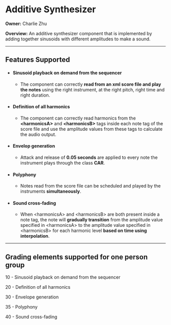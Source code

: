 # Additive Synthesizer
**Owner:** Charlie Zhu

**Overview:** An additive synthesizer component that is implemented by adding together sinusoids with different amplitudes to make a sound.

---

## Features Supported
*  #### Sinusoid playback on demand from the sequencer
   *  The component can correctly **read from an xml score file and play the notes** using the right instrument, at the right pitch, right time and right duration.
*  #### Definition of all harmonics
   *  The component can correctly read harmonics from the **\<harmonicsA>** and **\<harmonicsB>** tags inside each note tag of the score file and use the amplitude values from these tags to calculate the audio output.
*  #### Envelop generation
   *  Attack and release of **0.05 seconds** are applied to every note the instrument plays through the class **CAR**.  
*  #### Polyphony
   *  Notes read from the score file can be scheduled and played by the instruments **simultaneously**.
*  #### Sound cross-fading
   *  When \<harmonicsA> and \<harmonicsB> are both present inside a note tag, the note will **gradually transition** from the amplitude value specified in \<harmonicsA> to the amplitude value specified in \<harmonicsB> for each harmonic level **based on time using interpolation**. 

---

## Grading elements supported for one person group
10 - Sinusoid playback on demand from the sequencer

20 - Definition of all harmonics

30 - Envelope generation

35 - Polyphony

40 - Sound cross-fading